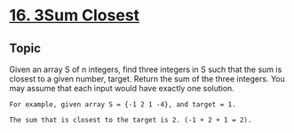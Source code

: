 # [16. 3Sum Closest](https://leetcode.com/problems/3sum-closest/)

## Topic
Given an array S of n integers, find three integers in S such that the sum is closest to a 
given number, target. Return the sum of the three integers. You may assume that each input would
have exactly one solution.
```
For example, given array S = {-1 2 1 -4}, and target = 1.

The sum that is closest to the target is 2. (-1 + 2 + 1 = 2).
```